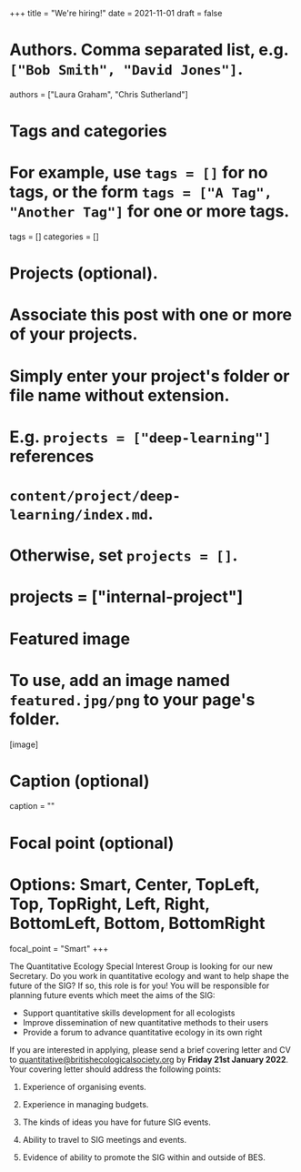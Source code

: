 +++
title = "We're hiring!"
date = 2021-11-01
draft = false

# Authors. Comma separated list, e.g. `["Bob Smith", "David Jones"]`.
authors = ["Laura Graham", "Chris Sutherland"]

# Tags and categories
# For example, use `tags = []` for no tags, or the form `tags = ["A Tag", "Another Tag"]` for one or more tags.
tags = []
categories = []

# Projects (optional).
#   Associate this post with one or more of your projects.
#   Simply enter your project's folder or file name without extension.
#   E.g. `projects = ["deep-learning"]` references 
#   `content/project/deep-learning/index.md`.
#   Otherwise, set `projects = []`.
# projects = ["internal-project"]

# Featured image
# To use, add an image named `featured.jpg/png` to your page's folder. 
[image]
  # Caption (optional)
  caption = ""

  # Focal point (optional)
  # Options: Smart, Center, TopLeft, Top, TopRight, Left, Right, BottomLeft, Bottom, BottomRight
  focal_point = "Smart"
+++

The Quantitative Ecology Special Interest Group is looking for our new
Secretary. Do you work in quantitative ecology and want to help shape
the future of the SIG? If so, this role is for you! You will be
responsible for planning future events which meet the aims of the SIG:

-   Support quantitative skills development for all ecologists
-   Improve dissemination of new quantitative methods to their users
-   Provide a forum to advance quantitative ecology in its own right

If you are interested in applying, please send a brief covering letter
and CV to
[quantitative@britishecologicalsociety.org](mailto:quantitative@britishecologicalsociety.org)
by **Friday 21st January 2022**. Your covering letter should address the
following points:

1.  Experience of organising events.

2.  Experience in managing budgets.

3.  The kinds of ideas you have for future SIG events.

4.  Ability to travel to SIG meetings and events.

5.  Evidence of ability to promote the SIG within and outside of BES.

